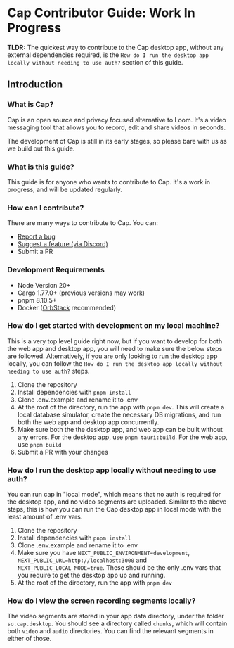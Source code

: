 # Cap Contributor Guide: Work In Progress

**TLDR:** The quickest way to contribute to the Cap desktop app, without any external dependencies required, is the `How do I run the desktop app locally without needing to use auth?` section of this guide.

## Introduction

### What is Cap?

Cap is an open source and privacy focused alternative to Loom. It's a video messaging tool that allows you to record, edit and share videos in seconds.

The development of Cap is still in its early stages, so please bare with us as we build out this guide.

### What is this guide?

This guide is for anyone who wants to contribute to Cap. It's a work in progress, and will be updated regularly.

### How can I contribute?

There are many ways to contribute to Cap. You can:

- [Report a bug](https://github.com/CapSoftware/cap/issues/new)
- [Suggest a feature (via Discord)](https://discord.com/invite/y8gdQ3WRN3)
- Submit a PR

### Development Requirements

- Node Version 20+
- Cargo 1.77.0+ (previous versions may work)
- pnpm 8.10.5+
- Docker ([OrbStack](https://orbstack.dev/) recommended)

### How do I get started with development on my local machine?

This is a very top level guide right now, but if you want to develop for both the web app and desktop app, you will need to make sure the below steps are followed. Alternatively, if you are only looking to run the desktop app locally, you can follow the `How do I run the desktop app locally without needing to use auth?` steps.

1. Clone the repository
2. Install dependencies with `pnpm install`
3. Clone .env.example and rename it to .env
4. At the root of the directory, run the app with `pnpm dev`. This will create a local database simulator, create the necessary DB migrations, and run both the web app and desktop app concurrently.
5. Make sure both the the desktop app, and web app can be built without any errors. For the desktop app, use `pnpm tauri:build`. For the web app, use `pnpm build`
6. Submit a PR with your changes

### How do I run the desktop app locally without needing to use auth?

You can run cap in "local mode", which means that no auth is required for the desktop app, and no video segments are uploaded. Similar to the above steps, this is how you can run the Cap desktop app in local mode with the least amount of .env vars.

1. Clone the repository
2. Install dependencies with `pnpm install`
3. Clone .env.example and rename it to .env
4. Make sure you have `NEXT_PUBLIC_ENVIRONMENT=development`, `NEXT_PUBLIC_URL=http://localhost:3000` and `NEXT_PUBLIC_LOCAL_MODE=true`. These should be the only .env vars that you require to get the desktop app up and running.
5. At the root of the directory, run the app with `pnpm dev`

### How do I view the screen recording segments locally?

The video segments are stored in your app data directory, under the folder `so.cap.desktop`. You should see a directory called `chunks`, which will contain both `video` and `audio` directories. You can find the relevant segments in either of those.
